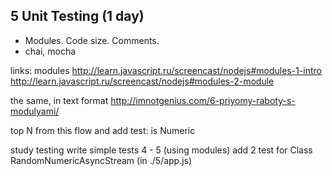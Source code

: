 ## 5 Unit Testing (1 day)
* Modules. Code size. Comments.
* chai, mocha

links:
modules
http://learn.javascript.ru/screencast/nodejs#modules-1-intro
http://learn.javascript.ru/screencast/nodejs#modules-2-module

the same, in text format  http://imnotgenius.com/6-priyomy-raboty-s-modulyami/

top N from this flow
and add test: is Numeric


study testing
write simple tests 4 - 5 (using modules)
add 2 test for  Class RandomNumericAsyncStream (in ./5/app.js)
